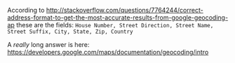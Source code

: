 

According to 
http://stackoverflow.com/questions/7764244/correct-address-format-to-get-the-most-accurate-results-from-google-geocoding-ap
these are the fields:
```House Number, Street Direction, Street Name, Street Suffix, City, State, Zip, Country```

A *really* long answer is here:
https://developers.google.com/maps/documentation/geocoding/intro

